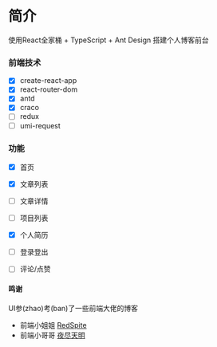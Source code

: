 # 简介
使用React全家桶 + TypeScript + Ant Design 搭建个人博客前台

### 前端技术
- [x] create-react-app
- [x] react-router-dom
- [x] antd
- [x] craco
- [ ] redux
- [ ] umi-request

### 功能
- [x] 首页
- [x] 文章列表
- [ ] 文章详情
- [ ] 项目列表
- [x] 个人简历
- [ ] 登录登出
- [ ] 评论/点赞


#### 鸣谢
 UI参(zhao)考(ban)了一些前端大佬的博客
 - 前端小姐姐 [RedSpite](https://github.com/Redspitee/React_Koa_Blog)
 - 前端小哥哥 [夜尽天明](https://github.com/biaochenxuying/blog-react)
 